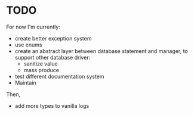 # TODO

For now I'm currently:
- create better exception system
- use enums
- create an abstract layer between database statement and manager, to support other database driver:
  - sanitize value
  - mass produce
- test different documentation system
- Maintain

Then,
- add more types to vanilla logs
